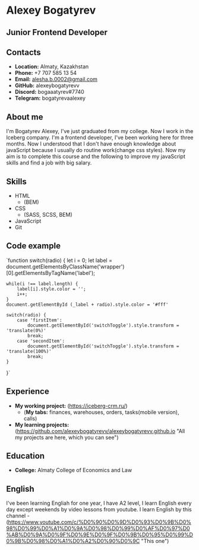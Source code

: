 # Alexey Bogatyrev
## Junior Frontend Developer 
## Contacts
* __Location:__ Almaty, Kazakhstan
* __Phone:__ +7 707 585 13 54
* __Email:__ alesha.b.0002@gmail.com
* __GitHub:__ alexeybogatyrevv
* __Discord:__ bogaaatyrev#7740
* __Telegram:__ bogatyrevaalexey
## About me
I'm Bogatyrev Alexey, I've just graduated from my college. Now I work in the Iceberg company. I'm a frontend developer, I've been working here for three months. Now I understood that I don't have enough knowledge about javaScript because I usually do routine work(change css styles). Now my aim is to complete this course and the following to improve my javaScript skills and find a job with big salary.
## Skills
* HTML
    + (BEM)
* CSS
    + (SASS, SCSS, BEM)
* JavaScript
* Git
## Code example 
`function switch(radio) {
    let i = 0;
    let label = document.getElementsByClassName('wrapper')[0].getElementsByTagName('label');

    while(i !== label.length) {
        label[i].style.color = '';
        i++;
    }
    document.getElementById (_label + radio).style.color = '#fff'

    switch(radio) {
        case 'firstItem':
            document.getElementById('switchToggle').style.transform = 'translate(0%)'
            break;
        case 'secondItem':
            document.getElementById('switchToggle').style.transform = 'translate(100%)'
            break;
    }
}`
## Experience 
* __My working project:__ (https://iceberg-crm.ru/) 
    + (__My tabs:__ finances, warehouses, orders, tasks(mobile version), calls)
* __My learning projects:__ (https://github.com/alexeybogatyrevv/alexeybogatyrevv.github.io "All my projects are here, which you can see")
## Education
* __College:__ Almaty College of Economics and Law
## English
I've been learning Engliah for one year, I have A2 level, I learn English every day except weekends by video lessons from youtube. I learn English by this channel - (https://www.youtube.com/c/%D0%90%D0%9D%D0%93%D0%9B%D0%98%D0%99%D0%A1%D0%9A%D0%98%D0%99%D0%AF%D0%97%D0%AB%D0%9A%D0%9F%D0%9E%D0%9F%D0%9B%D0%95%D0%99%D0%9B%D0%98%D0%A1%D0%A2%D0%90%D0%9C "This one")




